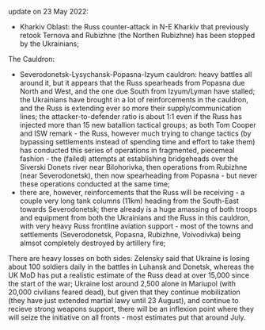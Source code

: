 update on 23 May 2022:

- Kharkiv Oblast: the Russ counter-attack in N-E Kharkiv that previously retook Ternova and Rubizhne (the Northen Rubizhne) has been stopped by the Ukrainians;

The Cauldron:

- Severodonetsk-Lysychansk-Popasna-Izyum cauldron: heavy battles all around it, but it appears that the Russ spearheads from Popasna due North and West, and the one due South from Izyum/Lyman have stalled; the Ukrainians have brought in a lot of reinforcements in the cauldron, and the Russ is extending ever so more their supply/communication lines; the attacker-to-defender ratio is about 1:1 even if the Russ has injected more than 15 new batallion tactical groups; as both Tom Cooper and ISW remark - the Russ, however much trying to change tactics (by bypassing settlements instead of spending time and effort to take them) has conducted this series of operations in fragmented, piecemeal fashion - the (failed) attempts at establishing bridgeheads over the Siverski Donets river near Bilohorivka, then operations from Rubizhne (near Severodonetsk), then now spearheading from Popasna - but never these operations conducted at the same time;
- there are, however, reinforcements that the Russ will be receiving - a couple very long tank columns (11km) heading from the South-East towards Severodonetsk; there already is a huge amassing of both troops and equipment from both the Ukrainians and the Russ in this cauldron, with very heavy Russ frontline aviation support - most of the towns and settlements (Severodonetsk, Popasna, Rubizhne, Voivodivka) being almsot completely destroyed by artillery fire;

There are heavy losses on both sides: Zelensky said that Ukraine is losing about 100 soldiers daily in the battles in Luhansk and Donetsk, whereas the UK MoD has put a realistic estimate of the Russ dead at over 15,000 since the start of the war; Ukraine lost around 2,500 alone in Mariupol (with 20,000 civilians feared dead), but given that they continue mobilization (they have just extended martial lawy until 23 August), and continue to recieve strong weapons support, there will be an inflexion point where they will seize the initiative on all fronts - most estimates put that around July.
